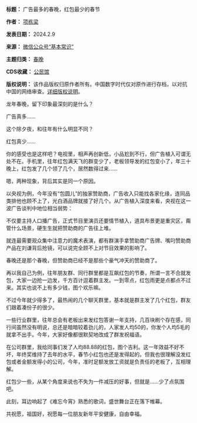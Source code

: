 

**标题：** 广告最多的春晚，红包最少的春节  

**作者：** [项栋梁](https://chinadigitaltimes.net/space/基本常识)  

**发表日期：** 2024.2.9  

**来源：** [微信公众号“基本常识”](https://web.archive.org/web/https://mp.weixin.qq.com/s/FIOpjEtGMRliAw6Go1Uiaw)  

**主题归类：** [春晚](https://chinadigitaltimes.net/space/春晚)  

**CDS收藏：** [公民馆](https://chinadigitaltimes.net/space/%E5%85%AC%E6%B0%91%E9%A6%86)  

**版权说明：** 该作品版权归原作者所有。中国数字时代仅对原作进行存档，以对抗中国的网络审查。[详细版权说明](https://chinadigitaltimes.net/chinese/copyright)。


龙年春晚，留下印象最深刻的是什么？


广告真多……


这个除夕夜，和往年有什么明显不同？


红包真少……


你的感受也是这样吧？电视里，相声再创新低，小品尬到不行，但广告植入可谓无处不在。手机里，往年红包满天飞的群变少了，老板领导发的红包变小了，年三十晚上，红包发了几个领了几个，居然数得过来……


嗯，两种现象，背后其实是同一个原因。


以央视为例，今年没有“包圆儿”的独家赞助商，广告收入只能找各家化缘，连同品类排他也顾不上了，光白酒品牌就接了好几个。从广告植入深度来看，央视在这一波广告谈判中地位相当弱势：


不仅要主持人口播广告，正式节目里演员还要情节植入，道具布景更是重灾区，甭管什么场景，硬生生就把赞助商的广告往上堆。


就连最需要观众集中注意力的魔术表演，都有群演手拿赞助商广告牌、嘴叼赞助商产品在刘谦背后抢镜，可以说完全顾不上对节目效果的影响了。


春晚还是那个春晚，但赞助商已经不是那些个豪气冲天的赞助商了。


再以我自己为例，往年朋友群、同行群里都是互飙红包的节奏，所谓一言不合就发包，大家一边抢一边发，千方百计逗着群主发。一到零点，红包雨更是点都点不过来。其实也说不上有多少钱，图个欢乐嘛。


不过今年就少得多了，最热闹的几个聊天群里，基本就是群主发了几个红包，群友们跟着凑份子的很少。


一些行业群里，往年总会有老板出来发红包答谢一年支持，几百块刷个存在感，同行间虽然没有明说，总还是暗暗较着劲儿的，人家发人均50的，你发个人均5毛的就拿不出手。今年，大家好像都很默契地改成了群发祝福语。


在公司群里，我给同事们发了人均88.88的红包，图个吉利。这一年效益不好不坏，年终奖维持了去年的水平，春节小红包也还是发得起的。但我也很理解没发红包或者金额发得小的公司，今年，准时足额发放工资就是负责任的老板了，互相理解。


红包少一些，从某个角度来说也不失为一件减压的好事，但就是……少了点氛围吧。


此刻，耳边响起了《难忘今宵》熟悉的歌词，盛世舞台正在落下帷幕。


共祝愿，祖国好，祝愿每一位朋友新年平安健康，自由幸福。

